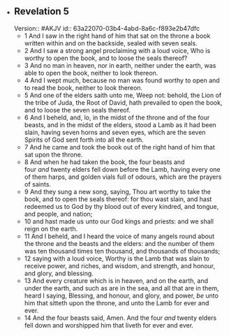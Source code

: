 - ## Revelation 5
  Version:: #AKJV
  id:: 63a22070-03b4-4abd-8a6c-f893e2b47dfc
	- 1 And I saw in the right hand of him that sat on the throne a book written within and on the backside, sealed with seven seals.
	- 2 And I saw a strong angel proclaiming with a loud voice, Who is worthy to open the book, and to loose the seals thereof?
	- 3 And no man in heaven, nor in earth, neither under the earth, was able to open the book, neither to look thereon.
	- 4 And I wept much, because no man was found worthy to open and to read the book, neither to look thereon.
	- 5 And one of the elders saith unto me, Weep not: behold, the Lion of the tribe of Juda, the Root of David, hath prevailed to open the book, and to loose the seven seals thereof.
	- 6 And I beheld, and, lo, in the midst of the throne and of the four beasts, and in the midst of the elders, stood a Lamb as it had been slain, having seven horns and seven eyes, which are the seven Spirits of God sent forth into all the earth.
	- 7 And he came and took the book out of the right hand of him that sat upon the throne.
	- 8 And when he had taken the book, the four beasts and four *and* twenty elders fell down before the Lamb, having every one of them harps, and golden vials full of odours, which are the prayers of saints.
	- 9 And they sung a new song, saying, Thou art worthy to take the book, and to open the seals thereof: for thou wast slain, and hast redeemed us to God by thy blood out of every kindred, and tongue, and people, and nation;
	- 10 and hast made us unto our God kings and priests: and we shall reign on the earth.
	- 11 And I beheld, and I heard the voice of many angels round about the throne and the beasts and the elders: and the number of them was ten thousand times ten thousand, and thousands of thousands;
	- 12 saying with a loud voice, Worthy is the Lamb that was slain to receive power, and riches, and wisdom, and strength, and honour, and glory, and blessing.
	- 13 And every creature which is in heaven, and on the earth, and under the earth, and such as are in the sea, and all that are in them, heard I saying, Blessing, and honour, and glory, and power, *be* unto him that sitteth upon the throne, and unto the Lamb for ever and ever.
	- 14 And the four beasts said, Amen. And the four *and* twenty elders fell down and worshipped him that liveth for ever and ever.